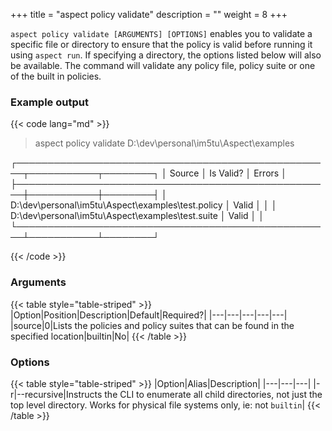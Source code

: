 +++
title = "aspect policy validate"
description = ""
weight = 8
+++

`aspect policy validate [ARGUMENTS] [OPTIONS]` enables you to validate a specific file or directory to ensure that the policy is valid before running it using `aspect run`. If specifying a directory, the options listed below will also be available. The command will validate any policy file, policy suite or one of the built in policies.


### Example output

{{< code lang="md" >}}
> aspect policy validate D:\dev\personal\im5tu\Aspect\examples

┌───────────────────────────────────────────────────┬───────────┬────────┐
│ Source                                            │ Is Valid? │ Errors │
├───────────────────────────────────────────────────┼───────────┼────────┤
│ D:\dev\personal\im5tu\Aspect\examples\test.policy │ Valid     │        │
│ D:\dev\personal\im5tu\Aspect\examples\test.suite  │ Valid     │        │
└───────────────────────────────────────────────────┴───────────┴────────┘

{{< /code >}}

### Arguments
{{< table style="table-striped" >}}
|Option|Position|Description|Default|Required?|
|---|---|---|---|---|
|source|0|Lists the policies and policy suites that can be found in the specified location|builtin|No|
{{< /table >}}

### Options

{{< table style="table-striped" >}}
|Option|Alias|Description|
|---|---|---|
|-r|--recursive|Instructs the CLI to enumerate all child directories, not just the top level directory. Works for physical file systems only, ie: not `builtin`|
{{< /table >}}